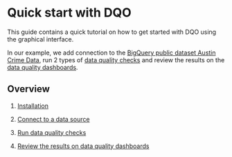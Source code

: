 # Quick start with DQO
This guide contains a quick tutorial on how to get started with DQO using the graphical interface. 

In our example, we add connection to the [BigQuery public dataset Austin Crime Data](https://console.cloud.google.com/marketplace/details/city-of-austin/austin-crime), 
run 2 types of [data quality checks](../dqo-concepts/checks/index.md) and review the results on the [data quality dashboards](../dqo-concepts/data-quality-dashboards/data-quality-dashboards.md). 

## Overview

1. [Installation](./installation/installation.md)

2. [Connect to a data source](./adding-data-source-connection/adding-data-source-connection.md)

3. [Run data quality checks](./run-data-quality-checks/run-data-quality-checks.md)

4. [Review the results on data quality dashboards](./review-results-on-dashboards/review-results-on-dashboards.md) 

 
